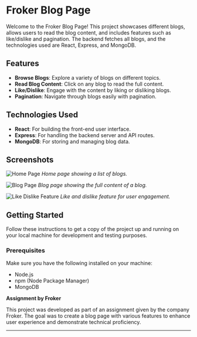# Froker Blog Page

Welcome to the Froker Blog Page! This project showcases different blogs, allows users to read the blog content, and includes features such as like/dislike and pagination. The backend fetches all blogs, and the technologies used are React, Express, and MongoDB.

## Features

- **Browse Blogs**: Explore a variety of blogs on different topics.
- **Read Blog Content**: Click on any blog to read the full content.
- **Like/Dislike**: Engage with the content by liking or disliking blogs.
- **Pagination**: Navigate through blogs easily with pagination.

## Technologies Used

- **React**: For building the front-end user interface.
- **Express**: For handling the backend server and API routes.
- **MongoDB**: For storing and managing blog data.

## Screenshots

![Home Page]((https://github.com/user-attachments/assets/b880412b-4d3f-4512-b85b-74e82b4ee3a6))
*Home page showing a list of blogs.*

![Blog Page]((https://github.com/user-attachments/assets/fed7dadc-88e3-4147-8045-9dc27d9c9fb0))
*Blog page showing the full content of a blog.*

![Like Dislike Feature]((https://github.com/user-attachments/assets/f2ffc27b-31de-4458-8921-c7c255446fc4))
*Like and dislike feature for user engagement.*

## Getting Started

Follow these instructions to get a copy of the project up and running on your local machine for development and testing purposes.

### Prerequisites

Make sure you have the following installed on your machine:

- Node.js
- npm (Node Package Manager)
- MongoDB

**Assignment by Froker**

This project was developed as part of an assignment given by the company Froker. The goal was to create a blog page with various features to enhance user experience and demonstrate technical proficiency.

---
